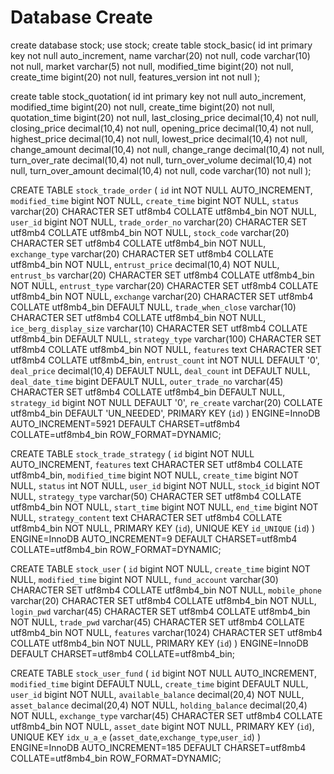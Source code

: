 # Database Create

create database stock;
use stock;
create table stock_basic(
id int primary key not null auto_increment,
name varchar(20) not null,
code varchar(10) not null,
market varchar(5) not null,
modified_time bigint(20) not null,
create_time bigint(20) not null,
features_version int not null
);

create table stock_quotation(
id int primary key not null auto_increment,
modified_time bigint(20) not null,
create_time bigint(20) not null,
quotation_time bigint(20) not null,
last_closing_price decimal(10,4) not null,
closing_price decimal(10,4) not null,
opening_price decimal(10,4)  not null,
highest_price decimal(10,4)  not null,
lowest_price decimal(10,4) not null,
change_amount decimal(10,4)  not null,
change_range decimal(10,4) not null,
turn_over_rate decimal(10,4) not null,
turn_over_volume decimal(10,4) not null,
turn_over_amount decimal(10,4) not null,
code varchar(10) not null
);

CREATE TABLE `stock_trade_order` (
`id` int NOT NULL AUTO_INCREMENT,
`modified_time` bigint NOT NULL,
`create_time` bigint NOT NULL,
`status` varchar(20) CHARACTER SET utf8mb4 COLLATE utf8mb4_bin NOT NULL,
`user_id` bigint NOT NULL,
`trade_order_no` varchar(20) CHARACTER SET utf8mb4 COLLATE utf8mb4_bin NOT NULL,
`stock_code` varchar(20) CHARACTER SET utf8mb4 COLLATE utf8mb4_bin NOT NULL,
`exchange_type` varchar(20) CHARACTER SET utf8mb4 COLLATE utf8mb4_bin NOT NULL,
`entrust_price` decimal(10,4) NOT NULL,
`entrust_bs` varchar(20) CHARACTER SET utf8mb4 COLLATE utf8mb4_bin NOT NULL,
`entrust_type` varchar(20) CHARACTER SET utf8mb4 COLLATE utf8mb4_bin NOT NULL,
`exchange` varchar(20) CHARACTER SET utf8mb4 COLLATE utf8mb4_bin DEFAULT NULL,
`trade_when_close` varchar(10) CHARACTER SET utf8mb4 COLLATE utf8mb4_bin NOT NULL,
`ice_berg_display_size` varchar(10) CHARACTER SET utf8mb4 COLLATE utf8mb4_bin DEFAULT NULL,
`strategy_type` varchar(100) CHARACTER SET utf8mb4 COLLATE utf8mb4_bin NOT NULL,
`features` text CHARACTER SET utf8mb4 COLLATE utf8mb4_bin,
`entrust_count` int NOT NULL DEFAULT '0',
`deal_price` decimal(10,4) DEFAULT NULL,
`deal_count` int DEFAULT NULL,
`deal_date_time` bigint DEFAULT NULL,
`outer_trade_no` varchar(45) CHARACTER SET utf8mb4 COLLATE utf8mb4_bin DEFAULT NULL,
`strategy_id` bigint NOT NULL DEFAULT '0',
`re_create` varchar(20) COLLATE utf8mb4_bin DEFAULT 'UN_NEEDED',
PRIMARY KEY (`id`)
) ENGINE=InnoDB AUTO_INCREMENT=5921 DEFAULT CHARSET=utf8mb4 COLLATE=utf8mb4_bin ROW_FORMAT=DYNAMIC;

CREATE TABLE `stock_trade_strategy` (
`id` bigint NOT NULL AUTO_INCREMENT,
`features` text CHARACTER SET utf8mb4 COLLATE utf8mb4_bin,
`modified_time` bigint NOT NULL,
`create_time` bigint NOT NULL,
`status` int NOT NULL,
`user_id` bigint NOT NULL,
`stock_id` bigint NOT NULL,
`strategy_type` varchar(50) CHARACTER SET utf8mb4 COLLATE utf8mb4_bin NOT NULL,
`start_time` bigint NOT NULL,
`end_time` bigint NOT NULL,
`strategy_content` text CHARACTER SET utf8mb4 COLLATE utf8mb4_bin NOT NULL,
PRIMARY KEY (`id`),
UNIQUE KEY `id_UNIQUE` (`id`)
) ENGINE=InnoDB AUTO_INCREMENT=9 DEFAULT CHARSET=utf8mb4 COLLATE=utf8mb4_bin ROW_FORMAT=DYNAMIC;


CREATE TABLE `stock_user` (
`id` bigint NOT NULL,
`create_time` bigint NOT NULL,
`modified_time` bigint NOT NULL,
`fund_account` varchar(30) CHARACTER SET utf8mb4 COLLATE utf8mb4_bin NOT NULL,
`mobile_phone` varchar(20) CHARACTER SET utf8mb4 COLLATE utf8mb4_bin NOT NULL,
`login_pwd` varchar(45) CHARACTER SET utf8mb4 COLLATE utf8mb4_bin NOT NULL,
`trade_pwd` varchar(45) CHARACTER SET utf8mb4 COLLATE utf8mb4_bin NOT NULL,
`features` varchar(1024) CHARACTER SET utf8mb4 COLLATE utf8mb4_bin NOT NULL,
PRIMARY KEY (`id`)
) ENGINE=InnoDB DEFAULT CHARSET=utf8mb4 COLLATE=utf8mb4_bin;

CREATE TABLE `stock_user_fund` (
`id` bigint NOT NULL AUTO_INCREMENT,
`modified_time` bigint DEFAULT NULL,
`create_time` bigint DEFAULT NULL,
`user_id` bigint NOT NULL,
`available_balance` decimal(20,4) NOT NULL,
`asset_balance` decimal(20,4) NOT NULL,
`holding_balance` decimal(20,4) NOT NULL,
`exchange_type` varchar(45) CHARACTER SET utf8mb4 COLLATE utf8mb4_bin NOT NULL,
`asset_date` bigint NOT NULL,
PRIMARY KEY (`id`),
UNIQUE KEY `idx_u_a_e` (`asset_date`,`exchange_type`,`user_id`)
) ENGINE=InnoDB AUTO_INCREMENT=185 DEFAULT CHARSET=utf8mb4 COLLATE=utf8mb4_bin ROW_FORMAT=DYNAMIC;
